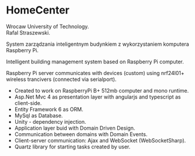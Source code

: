 # HomeCenter

Wrocaw University of Technology.<br>
Rafal Straszewski.

System zarządzania inteligentnym budynkiem z wykorzystaniem komputera Raspberry Pi.<br>

Intelligent building management system based on Raspberry Pi computer.

Raspberry Pi server communicates with devices (custom) using nrf24l01+ wireless trancivers (connected via serialport).

- Created to work on RaspberryPi B+ 512mb  computer and mono runtime.
- Asp.Net Mvc 4 as presentation layer with angularjs and typescript as client-side. 
- Entity Framework 6 as ORM.
- MySql as Database.
- Unity - dependency injection.
- Application layer buid with Domain Driven Design.
- Communication between domains with Domain Events.
- Client-server communication: Ajax and WebSocket (WebSocketSharp).
- Quartz library for starting tasks created by user.
